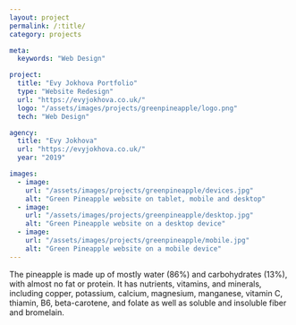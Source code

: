 ```yaml
---
layout: project
permalink: /:title/
category: projects

meta:
  keywords: "Web Design"

project:
  title: "Evy Jokhova Portfolio"
  type: "Website Redesign"
  url: "https://evyjokhova.co.uk/"
  logo: "/assets/images/projects/greenpineapple/logo.png"
  tech: "Web Design"

agency:
  title: "Evy Jokhova"
  url: "https://evyjokhova.co.uk/"
  year: "2019"

images:
  - image:
    url: "/assets/images/projects/greenpineapple/devices.jpg"
    alt: "Green Pineapple website on tablet, mobile and desktop"
  - image:
    url: "/assets/images/projects/greenpineapple/desktop.jpg"
    alt: "Green Pineapple website on a desktop device"
  - image:
    url: "/assets/images/projects/greenpineapple/mobile.jpg"
    alt: "Green Pineapple website on a mobile device"
---
```

<p>The pineapple is made up of mostly water (86%) and carbohydrates (13%), with almost no fat or protein. It has nutrients, vitamins, and minerals, including copper, potassium, calcium, magnesium, manganese, vitamin C, thiamin, B6, beta-carotene, and folate as well as soluble and insoluble fiber and bromelain.</p>
